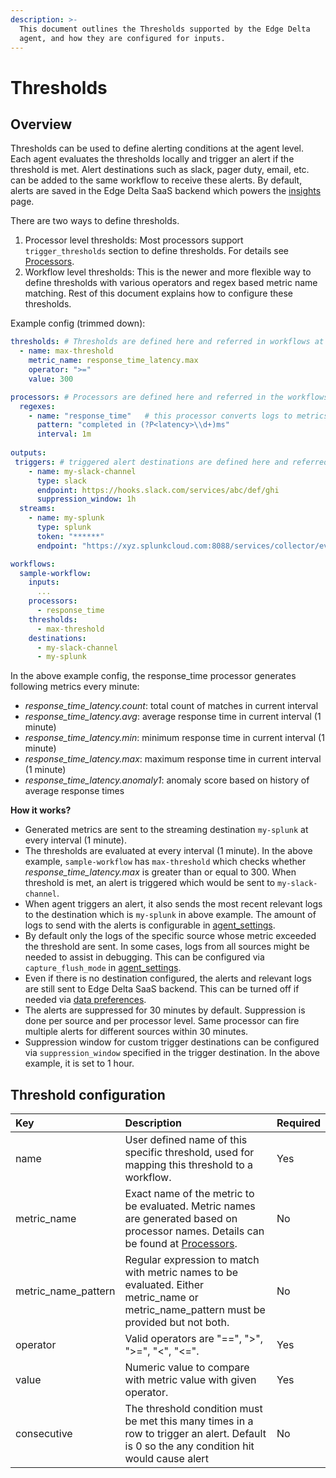 ```yaml
---
description: >-
  This document outlines the Thresholds supported by the Edge Delta
  agent, and how they are configured for inputs.
---
```


# Thresholds

## Overview

Thresholds can be used to define alerting conditions at the agent level. Each agent evaluates the thresholds locally and trigger an alert if the threshold is met. Alert destinations such as slack, pager duty, email, etc. can be added to the same workflow to receive these alerts. By default, alerts are saved in the Edge Delta SaaS backend which powers the [insights](https://admin.edgedelta.com/insights) page.

There are two ways to define thresholds.
1. Processor level thresholds: Most processors support `trigger_thresholds` section to define thresholds. For details see [Processors](./processors.md).
2. Workflow level thresholds: This is the newer and more flexible way to define thresholds with various operators and regex based metric name matching. Rest of this document explains how to configure these thresholds.


Example config (trimmed down):

```yaml
thresholds: # Thresholds are defined here and referred in workflows at the bottom.
  - name: max-threshold
    metric_name: response_time_latency.max
    operator: ">="
    value: 300

processors: # Processors are defined here and referred in the workflows at the bottom.
  regexes: 
    - name: "response_time"   # this processor converts logs to metrics based on below pattern. 
      pattern: "completed in (?P<latency>\\d+)ms"
      interval: 1m
  
outputs:
 triggers: # triggered alert destinations are defined here and referred in the workflows at the bottom.
    - name: my-slack-channel
      type: slack
      endpoint: https://hooks.slack.com/services/abc/def/ghi
      suppression_window: 1h
  streams:
    - name: my-splunk
      type: splunk
      token: "******"
      endpoint: "https://xyz.splunkcloud.com:8088/services/collector/event"

workflows:
  sample-workflow:
    inputs:
      ...
    processors:
      - response_time
    thresholds:
      - max-threshold
    destinations:
      - my-slack-channel
      - my-splunk
```

In the above example config, the response_time processor generates following metrics every minute:
* _response\_time\_latency.count_: total count of matches in current interval
* _response\_time\_latency.avg_: average response time in current interval (1 minute)
* _response\_time\_latency.min_: minimum response time in current interval (1 minute)
* _response\_time\_latency.max_: maximum response time in current interval (1 minute)
* _response\_time\_latency.anomaly1_: anomaly score based on history of average response times

**How it works?**
- Generated metrics are sent to the streaming destination `my-splunk` at every interval (1 minute). 
- The thresholds are evaluated at every interval (1 minute). In the above example, `sample-workflow` has `max-threshold` which checks whether _response\_time\_latency.max_ is greater than or equal to 300. When threshold is met, an alert is triggered which would be sent to `my-slack-channel`. 
- When agent triggers an alert, it also sends the most recent relevant logs to the destination which is `my-splunk` in above example. The amount of logs to send with the alerts is configurable in [agent_settings](./agent-settings.md). 
- By default only the logs of the specific source whose metric exceeded the threshold are sent. In some cases, logs from all sources might be needed to assist in debugging. This can be configured via `capture_flush_mode` in [agent_settings](./agent-settings.md).
- Even if there is no destination configured, the alerts and relevant logs are still sent to Edge Delta SaaS backend. This can be turned off if needed via [data preferences](../appendices/data_preferences.md).
- The alerts are suppressed for 30 minutes by default. Suppression is done per source and per processor level. Same processor can fire multiple alerts for different sources within 30 minutes.
- Suppression window for custom trigger destinations can be configured via `suppression_window` specified in the trigger destination. In the above example, it is set to 1 hour.


## Threshold configuration

| Key | Description | Required |
| :--- | :--- | :--- |
| name | User defined name of this specific threshold, used for mapping this threshold to a workflow. | Yes |
| metric_name | Exact name of the metric to be evaluated. Metric names are generated based on processor names. Details can be found at [Processors](./processors.md). | No |
| metric_name_pattern | Regular expression to match with metric names to be evaluated. Either metric_name or metric_name_pattern must be provided but not both. | No |
| operator | Valid operators are "==", ">", ">=", "<", "<=". | Yes |
| value | Numeric value to compare with metric value with given operator. | Yes |
| consecutive | The threshold condition must be met this many times in a row to trigger an alert. Default is 0 so the any condition hit would cause alert | No |